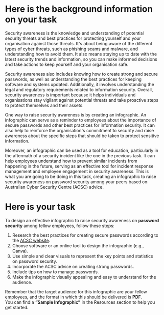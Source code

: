 # Here is the background information on your task

Security awareness is the knowledge and understanding of potential security threats and best practices for protecting yourself and your organisation against those threats. It's about being aware of the different types of cyber threats, such as phishing scams and malware, and understanding how to avoid them. It also means staying up to date with the latest security trends and information, so you can make informed decisions and take actions to keep yourself and your organisation safe.

Security awareness also includes knowing how to create strong and secure passwords, as well as understanding the best practices for keeping software and systems updated. Additionally, it involves understanding the legal and regulatory requirements related to information security. Overall, security awareness is important because it helps individuals and organisations stay vigilant against potential threats and take proactive steps to protect themselves and their assets.

One way to raise security awareness is by creating an infographic. An infographic can serve as a reminder to employees about the importance of secure passwords and other best practices for information security. It can also help to reinforce the organisation's commitment to security and raise awareness about the specific steps that should be taken to protect sensitive information.

Moreover, an infographic can be used as a tool for education, particularly in the aftermath of a security incident like the one in the previous task. It can help employees understand how to prevent similar incidents from happening in the future, serving as an effective tool for incident response management and employee engagement in security awareness. This is what you are going to be doing in this task, creating an infographic to raise security awareness on password security among your peers based on Australian Cyber Security Centre (ACSC) advice.

# Here is your task

To design an effective infographic to raise security awareness on **password security** among fellow employees, follow these steps:

1. Research the best practices for creating secure passwords according to the [ACSC website](https://www.cyber.gov.au/).
2. Choose software or an online tool to design the infographic (e.g., Canva).
3. Use simple and clear visuals to represent the key points and statistics on password security.
4. Incorporate the ACSC advice on creating strong passwords.
5. Include tips on how to manage passwords.
6. Make the infographic visually appealing and easy to understand for the audience.

Remember that the target audience for this infographic are your fellow employees, and the format in which this should be delivered is **PDF**.  
You can find a **“Sample Infographic”** in the Resources section to help you get started.
